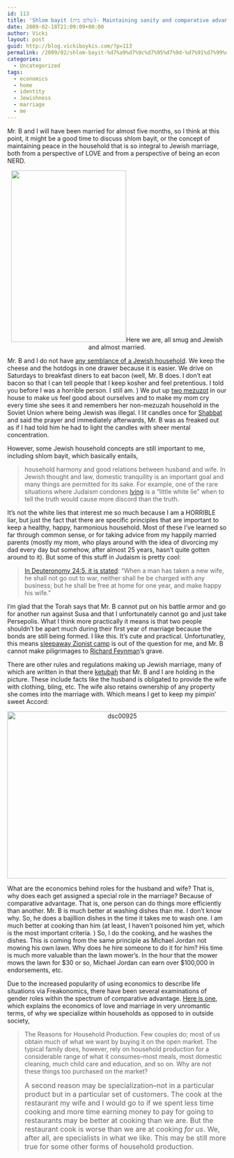 ```yaml
---
id: 113
title: 'Shlom bayit (שלום בית)- Maintaining sanity and comparative advantage in the household'
date: 2009-02-18T21:09:09+00:00
author: Vicki
layout: post
guid: http://blog.vickiboykis.com/?p=113
permalink: /2009/02/shlom-bayit-%d7%a9%d7%9c%d7%95%d7%9d-%d7%91%d7%99%d7%aa-maintaining-sanity-and-comparative-advantage-in-the-household/
categories:
  - Uncategorized
tags:
  - economics
  - home
  - identity
  - Jewishness
  - marriage
  - me
---
```

Mr. B and I will have been married for almost five months, so I think at this point, it might be a good time to discuss shlom bayit, or the concept of maintaining peace in the household that is so integral to Jewish marriage, both from a perspective of LOVE and from a perspective of being an econ NERD.

<p style="text-align: center;">
  <img class="aligncenter" src="http://lh5.ggpht.com/_6vWF4G_ucFc/SUZIDY7VYQI/AAAAAAAADcs/aD9LcYnt5Oc/s576/Classic%20Photo%20219.jpg" alt="" width="264" height="393" />Here we are, all smug and Jewish and almost married.
</p>

Mr. B and I do not have [any semblance of a Jewish household](http://www.ehow.com/how_2294914_run-traditional-jewish-household.html). We keep the cheese and the hotdogs in one drawer because it is easier. We drive on Saturdays to breakfast diners to eat bacon (well, Mr. B does. I don&#8217;t eat bacon so that I can tell people that I keep kosher and feel pretentious. I told you before I was a horrible person. I still am. ) We put up [two mezuzot](http://en.wikipedia.org/wiki/Mezuzah) in our house to make us feel good about ourselves and to make my mom cry every time she sees it and remembers her non-mezuzah household in the Soviet Union where being Jewish was illegal. I lit candles once for [Shabbat](http://en.wikipedia.org/wiki/Shabbat) and said the prayer and immediately afterwards, Mr. B was as freaked out as if I had told him he had to light the candles with sheer mental concentration.

However, some Jewish household concepts are still important to me, including shlom bayit, which basically entails,

> household harmony and good relations between husband and wife. In Jewish thought and law, domestic tranquility is an important goal and many things are permitted for its sake. For example, one of the rare situations where Judaism condones [lying](http://en.wikipedia.org/wiki/Lying "Lying") is a &#8220;little white lie&#8221; when to tell the truth would cause more discord than the truth.

It&#8217;s not the white lies that interest me so much because I am a HORRIBLE liar, but just the fact that there are specific principles that are important to keep a healthy, happy, harmonious household. Most of these I&#8217;ve learned so far through common sense, or for taking advice from my happily married parents (mostly my mom, who plays around with the idea of divorcing my dad every day but somehow, after almost 25 years, hasn&#8217;t quite gotten around to it). But some of this stuff in Judaism is pretty cool:

> [In <span class="glossary_item" onclick="Page_Glossary.complete_show(this);" onmouseover="show_glossary(this);" onmouseout="Page_Glossary.hide(this);">Deuteronomy</span> 24:5, it is stated](http://www.chabad.org/library/article_cdo/aid/569022/jewish/What-are-a-husbands-responsibilities-during-the-1st-year.htm): &#8220;When a man has taken a new wife, he shall not go out to war, neither shall he be charged with any business; but he shall be free at home for one year, and make happy his wife.&#8221;

I&#8217;m glad that the Torah says that Mr. B cannot put on his battle armor and go for another run against Susa and that I unfortunately cannot go and just take Persepolis. What I think more practically it means is that two people shouldn&#8217;t be apart much during their first year of marriage because the bonds are still being formed. I like this. It&#8217;s cute and practical. Unfortunatley, this means [sleepaway Zionist camp](http://www.aipac.org/) is out of the question for me, and Mr. B cannot make piligrimages to [Richard Feynman](http://en.wikipedia.org/wiki/Richard_Feynman)&#8216;s grave.

There are other rules and regulations making up Jewish marriage, many of which are written in that there [ketubah](http://en.wikipedia.org/wiki/Ketubah) that Mr. B and I are holding in the picture. These include facts like the husband is obligated to provide the wife with clothing, bling, etc. The wife also retains ownership of any property she comes into the marriage with. Which means I get to keep my pimpin&#8217; sweet Accord:

<p style="text-align: center;">
  <a href="http://blog.vickiboykis.com/wp-content/uploads/2009/02/dsc00925.jpg"><img class="aligncenter size-full wp-image-149" title="dsc00925" src="http://blog.vickiboykis.com/wp-content/uploads/2009/02/dsc00925.jpg" alt="dsc00925" width="512" height="383" /></a>
</p>

What are the economics behind roles for the husband and wife? That is, why does each get assigned a special role in the marriage? Because of comparative advantage. That is, one person can do things more efficiently than another. Mr. B is much better at washing dishes than me. I don&#8217;t know why. So, he does a bajillion dishes in the time it takes me to wash one. I am much better at cooking than him (at least, I haven&#8217;t poisoned him yet, which is the most important criteria. ) So, I do the cooking, and he washes the dishes. This is coming from the same principle as Michael Jordan not mowing his own lawn. Why does he hire someone to do it for him? His time is much more valuable than the lawn mower&#8217;s. In the hour that the mower mows the lawn for $30 or so, Michael Jordan can earn over $100,000 in endorsements, etc.

Due to the increased popularity of using economics to describe life situations via Freakonomics, there have been several examinations of gender roles within the spectrum of comparative advantage. [Here is one](http://www.daviddfriedman.com/Academic/Price_Theory/PThy_Chapter_21/PThy_Chap_21.html), which explains the economics of love and marriage in very unromantic terms, of why we specialize within households as opposed to in outside society,

> The Reasons for Household Production. Few couples do; most of us obtain much of what we want by buying it on the open market. The typical family does, however, rely on household production for a considerable range of what it consumes&#8211;most meals, most domestic cleaning, much child care and education, and so on. Why are not these things too purchased on the market?
> 
> <span style="font-size: medium;">A second reason may be specialization&#8211;not in a particular product but in a particular set of customers. The cook at the restaurant my wife and I would go to if we spent less time cooking and more time earning money to pay for going to restaurants may be better at cooking than we are. But the restaurant cook is worse than we are at cooking <em>for us</em>. We, after all, are specialists in what we like. This may be still more true for some other forms of household production.</span>

<span style="font-size: medium;"><br /> </span>